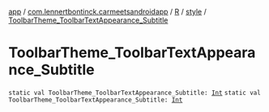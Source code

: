 [app](../../../index.md) / [com.lennertbontinck.carmeetsandroidapp](../../index.md) / [R](../index.md) / [style](index.md) / [ToolbarTheme_ToolbarTextAppearance_Subtitle](./-toolbar-theme_-toolbar-text-appearance_-subtitle.md)

# ToolbarTheme_ToolbarTextAppearance_Subtitle

`static val ToolbarTheme_ToolbarTextAppearance_Subtitle: `[`Int`](https://kotlinlang.org/api/latest/jvm/stdlib/kotlin/-int/index.html)
`static val ToolbarTheme_ToolbarTextAppearance_Subtitle: `[`Int`](https://kotlinlang.org/api/latest/jvm/stdlib/kotlin/-int/index.html)